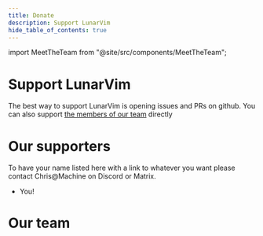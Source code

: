 ```yaml
---
title: Donate
description: Support LunarVim
hide_table_of_contents: true
---
```


import MeetTheTeam from "@site/src/components/MeetTheTeam";

# Support LunarVim

The best way to support LunarVim is opening issues and PRs on github.
You can also support [the members of our team](#team-members) directly


# Our supporters

To have your name listed here with a link to whatever you want please contact Chris@Machine on Discord or Matrix.

- You!

# Our team

<MeetTheTeam />
